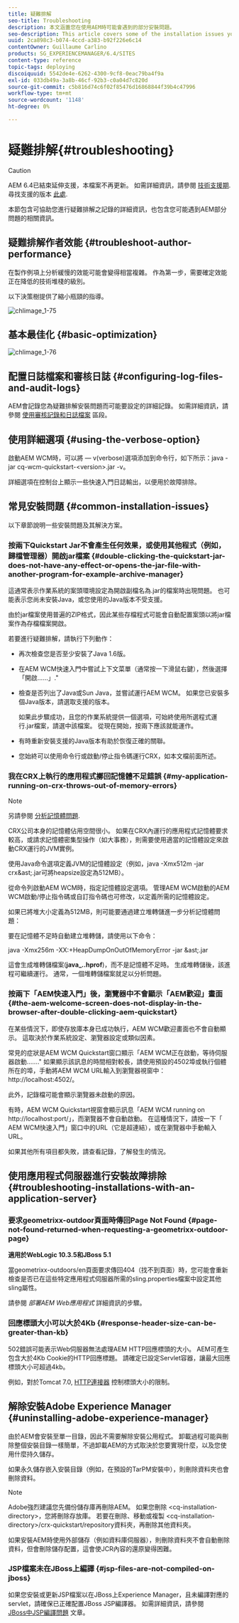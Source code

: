 ```yaml
---
title: 疑難排解
seo-title: Troubleshooting
description: 本文涵蓋您在使用AEM時可能會遇到的部分安裝問題。
seo-description: This article covers some of the installation issues you might encounter with AEM.
uuid: 2ca898c3-b074-4ccd-a383-b92f226e6c14
contentOwner: Guillaume Carlino
products: SG_EXPERIENCEMANAGER/6.4/SITES
content-type: reference
topic-tags: deploying
discoiquuid: 5542de4e-6262-4300-9cf8-0eac79ba4f9a
exl-id: 033db49a-3a8b-46cf-92b3-c0a04d7c820d
source-git-commit: c5b816d74c6f02f85476d16868844f39b4c47996
workflow-type: tm+mt
source-wordcount: '1148'
ht-degree: 0%

---
```


# 疑難排解{#troubleshooting}

>[!CAUTION]
>
>AEM 6.4已結束延伸支援，本檔案不再更新。 如需詳細資訊，請參閱 [技術支援期](https://helpx.adobe.com//tw/support/programs/eol-matrix.html). 尋找支援的版本 [此處](https://experienceleague.adobe.com/docs/).

本節包含可協助您進行疑難排解之記錄的詳細資訊，也包含您可能遇到AEM部分問題的相關資訊。

## 疑難排解作者效能 {#troubleshoot-author-performance}

在製作例項上分析緩慢的效能可能會變得相當複雜。 作為第一步，需要確定效能正在降低的技術堆棧的級別。

以下決策樹提供了縮小瓶頸的指導。

![chlimage_1-75](assets/chlimage_1-75.png)

## 基本最佳化 {#basic-optimization}

![chlimage_1-76](assets/chlimage_1-76.png)

## 配置日誌檔案和審核日誌 {#configuring-log-files-and-audit-logs}

AEM會記錄您為疑難排解安裝問題而可能要設定的詳細記錄。 如需詳細資訊，請參閱 [使用審核記錄和日誌檔案](/help/sites-deploying/monitoring-and-maintaining.md#working-with-audit-records-and-log-files) 區段。

## 使用詳細選項 {#using-the-verbose-option}

啟動AEM WCM時，可以將 — v(verbose)選項添加到命令行，如下所示：java -jar cq-wcm-quickstart-&lt;version>.jar -v。

詳細選項在控制台上顯示一些快速入門日誌輸出，以便用於故障排除。

## 常見安裝問題 {#common-installation-issues}

以下章節說明一些安裝問題及其解決方案。

### 按兩下Quickstart Jar不會產生任何效果，或使用其他程式（例如，歸檔管理器）開啟jar檔案 {#double-clicking-the-quickstart-jar-does-not-have-any-effect-or-opens-the-jar-file-with-another-program-for-example-archive-manager}

這通常表示作業系統的案頭環境設定為開啟副檔名為.jar的檔案時出現問題。 也可能表示您尚未安裝Java，或您使用的Java版本不受支援。

由於jar檔案使用普遍的ZIP格式，因此某些存檔程式可能會自動配置案頭以將jar檔案作為存檔檔案開啟。

若要進行疑難排解，請執行下列動作：

* 再次檢查您是否至少安裝了Java 1.6版。
* 在AEM WCM快速入門中嘗試上下文菜單（通常按一下滑鼠右鍵），然後選擇「開啟……」.&quot;
* 檢查是否列出了Java或Sun Java，並嘗試運行AEM WCM。 如果您已安裝多個Java版本，請選取支援的版本。

   如果此步驟成功，且您的作業系統提供一個選項，可始終使用所選程式運行.jar檔案，請選中該檔案。 從現在開始，按兩下應該就能運作。

* 有時重新安裝支援的Java版本有助於恢復正確的關聯。
* 您始終可以使用命令行或啟動/停止指令碼運行CRX，如本文檔前面所述。

### 我在CRX上執行的應用程式擲回記憶體不足錯誤 {#my-application-running-on-crx-throws-out-of-memory-errors}

>[!NOTE]
>
>另請參閱 [分析記憶體問題](https://helpx.adobe.com/experience-manager/kb/AnalyzeMemoryProblems.html).


CRX公司本身的記憶體佔用空間很小。 如果在CRX內運行的應用程式記憶體要求較高，或請求記憶體密集型操作（如大事務），則需要使用適當的記憶體設定來啟動CRX運行的JVM實例。

使用Java命令選項定義JVM的記憶體設定（例如，java -Xmx512m -jar crx&amp;ast;.jar可將heapsize設定為512MB）。

從命令列啟動AEM WCM時，指定記憶體設定選項。 管理AEM WCM啟動的AEM WCM啟動/停止指令碼或自訂指令碼也可修改，以定義所需的記憶體設定。

如果已將堆大小定義為512MB，則可能要通過建立堆轉儲進一步分析記憶體問題：

要在記憶體不足時自動建立堆轉儲，請使用以下命令：

java -Xmx256m -XX:+HeapDumpOnOutOfMemoryError -jar &amp;ast;.jar

這會生成堆轉儲檔案(**java_..hprof**)，而不是記憶體不足時。 生成堆轉儲後，該進程可繼續運行。 通常，一個堆轉儲檔案就足以分析問題。

### 按兩下「AEM快速入門」後，瀏覽器中不會顯示「AEM歡迎」畫面 {#the-aem-welcome-screen-does-not-display-in-the-browser-after-double-clicking-aem-quickstart}

在某些情況下，即使存放庫本身已成功執行，AEM WCM歡迎畫面也不會自動顯示。 這取決於作業系統設定、瀏覽器設定或類似因素。

常見的症狀是AEM WCM Quickstart窗口顯示「AEM WCM正在啟動，等待伺服器啟動…….&quot; 如果顯示該訊息的時間相對較長，請使用預設的4502埠或執行個體所在的埠，手動將AEM WCM URL輸入到瀏覽器視窗中：http://localhost:4502/。

此外，記錄檔可能會顯示瀏覽器未啟動的原因。

有時，AEM WCM Quickstart視窗會顯示訊息「AEM WCM running on http://localhost:port/」，而瀏覽器不會自動啟動。 在這種情況下，請按一下「 AEM WCM快速入門」窗口中的URL（它是超連結），或在瀏覽器中手動輸入URL。

如果其他所有項目都失敗，請查看記錄，了解發生的情況。

## 使用應用程式伺服器進行安裝故障排除 {#troubleshooting-installations-with-an-application-server}

### 要求geometrixx-outdoor頁面時傳回Page Not Found {#page-not-found-returned-when-requesting-a-geometrixx-outdoor-page}

**適用於WebLogic 10.3.5和JBoss 5.1**

當geometrixx-outdoors/en頁面要求傳回404（找不到頁面）時，您可能會重新檢查是否已在這些特定應用程式伺服器所需的sling.properties檔案中設定其他sling屬性。

請參閱 *部署AEM Web應用程式* 詳細資訊的步驟。

### 回應標頭大小可以大於4Kb {#response-header-size-can-be-greater-than-kb}

502錯誤可能表示Web伺服器無法處理AEM HTTP回應標頭的大小。 AEM可產生包含大於4Kb Cookie的HTTP回應標題。 請確定已設定Servlet容器，讓最大回應標頭大小可超過4kb。

例如，對於Tomcat 7.0, [HTTP連接器](https://tomcat.apache.org/tomcat-7.0-doc/config/http.html) 控制標頭大小的限制。

## 解除安裝Adobe Experience Manager {#uninstalling-adobe-experience-manager}

由於AEM會安裝至單一目錄，因此不需要解除安裝公用程式。 卸載過程可能與刪除整個安裝目錄一樣簡單，不過卸載AEM的方式取決於您要實現什麼，以及您使用什麼持久儲存。

如果永久儲存嵌入安裝目錄（例如，在預設的TarPM安裝中），則刪除資料夾也會刪除資料。

>[!NOTE]
>
>Adobe強烈建議您先備份儲存庫再刪除AEM。 如果您刪除 &lt;cq-installation-directory>，您將刪除存放庫。 若要在刪除、移動或複製 &lt;cq-installation-directory>/crx-quickstart/repository資料夾，再刪除其他資料夾。

如果安裝AEM時使用外部儲存（例如資料庫伺服器），則刪除資料夾不會自動刪除資料，但會刪除儲存配置，這會使JCR內容的還原變得困難。

### JSP檔案未在JBoss上編譯 {#jsp-files-are-not-compiled-on-jboss}

如果您安裝或更新JSP檔案以在JBoss上Experience Manager，且未編譯對應的servlet，請確保已正確配置JBoss JSP編譯器。 如需詳細資訊，請參閱\
[JBoss中JSP編譯問題](https://helpx.adobe.com/experience-manager/kb/jsps-dont-compile-jboss.html) 文章。
